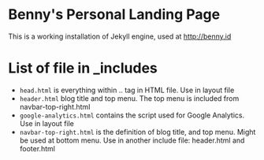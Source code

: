 # Benny's Personal Landing Page

This is a working installation of Jekyll engine, used at http://benny.id

# List of file in _includes
* `head.html` is everything within <head>..</head> tag in HTML file. Use in layout file
* `header.html` blog title and top menu. The top menu is included from navbar-top-right.html
* `google-analytics.html` contains the script used for Google Analytics. Use in layout file
* `navbar-top-right.html` is the definition of blog title, and top menu. Might be used at bottom menu. Use in another include file: header.html and footer.html
